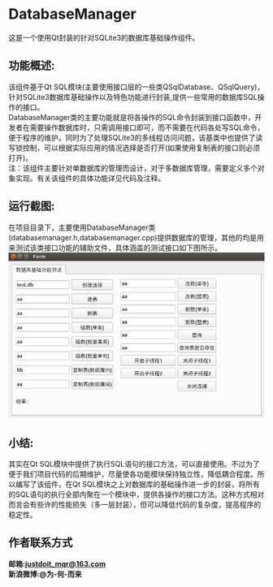 # DatabaseManager
这是一个使用Qt封装的针对SQLite3的数据库基础操作组件。
## 功能概述:
该组件基于Qt SQL模块(主要使用接口层的一些类QSqlDatabase、QSqlQuery)，针对SQLite3数据库基础操作以及特色功能进行封装,提供一些常用的数据库SQL操作的接口。  
DatabaseManager类的主要功能就是将各操作的SQL命令封装到接口函数中，开发者在需要操作数据库时，只需调用接口即可，而不需要在代码各处写SQL命令，便于程序的维护。同时为了处理SQLite3的多线程访问问题，该基类中也提供了读写锁控制，可以根据实际应用的情况选择是否打开(如果使用复制表的接口则必须打开)。  
注：该组件主要针对单数据库的管理而设计，对于多数据库管理，需要定义多个对象实现。有关该组件的具体功能详见代码及注释。  
## 运行截图:
在项目目录下，主要使用DatabaseManager类(databasemanager.h,databasemanager.cpp)提供数据库的管理，其他的均是用来测试该类接口功能的辅助文件，具体涵盖的测试接口如下图所示。  
![测试界面.jpg](./screenshot/测试界面.jpg "测试界面.jpg")  
## 小结:
其实在Qt SQL模块中提供了执行SQL语句的接口方法，可以直接使用。不过为了便于我们项目代码的后期维护，尽量使各功能模块保持独立性，降低耦合程度。所以编写了该组件，在Qt SQL模块之上对数据库的基础操作进一步的封装，将所有的SQL语句的执行全部内聚在一个模块中，提供各操作的接口方法。这种方式相对而言会有些许的性能损失（多一层封装），但可以降低代码的复杂度，提高程序的稳定性。
## 作者联系方式
**邮箱:justdoit_mqr@163.com**  
**新浪微博:@为-何-而来**  

